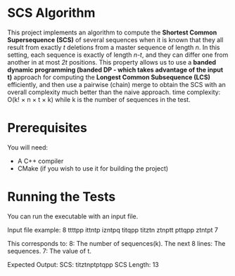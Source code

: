 # SCS Algorithm

This project implements an algorithm to compute the **Shortest Common Supersequence (SCS)** of several sequences when it is 
known that they all result from exactly *t* deletions from a master sequence of length *n*. In this setting, each sequence is 
exactly of length *n-t*, and they can differ one from another in at most *2t* positions. This property allows us to use a **banded
dynamic programming (banded DP - which takes advantage of the input t)** approach for computing the **Longest Common Subsequence
(LCS)** efficiently, and then use a pairwise (chain) merge to obtain the SCS with an overall
complexity much better than the naive approach.
time complexity: O(k! × n × t × k)  while k is the number of sequences in the test.

# Prerequisites

You will need:
- A C++ compiler 
- CMake (if you wish to use it for building the project)

# Running the Tests
You can run the executable with an input file.

Input file example:
8
ttttpp 
ittntp
izntpq
titqpp
titztn
ztnptt
pttqpp
ztntpt 
7

This corresponds to:
8: The number of sequences(k).
The next 8 lines: The sequences.
7: The value of t.

Expected Output:
SCS: titztnptptqpp
SCS Length: 13
